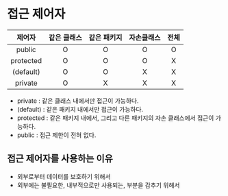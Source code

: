 # 접근 제어자

|제어자|같은 클래스|같은 패키지|자손클래스|전체|
|:-:|:-:|:-:|:-:|:-:|
|public|O|O|O|O|
|protected|O|O|O|X|
|(default)|O|O|X|X|
|private|O|X|X|X|

- private : 같은 클래스 내에서만 접근이 가능하다.
- (default) : 같은 패키지 내에서만 접근이 가능하다.
- protected : 같은 패키지 내에서, 그리고 다른 패키지의 자손 클래스에서 접근이 가능하다.
- public : 접근 제한이 전혀 없다.

## 접근 제어자를 사용하는 이유
- 외부로부터 데이터를 보호하기 위해서
- 외부에는 불필요한, 내부적으로만 사용되는, 부분을 감추기 위해서